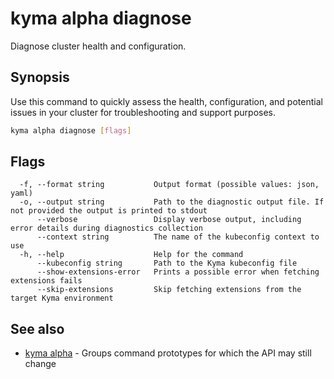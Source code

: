 # kyma alpha diagnose

Diagnose cluster health and configuration.

## Synopsis

Use this command to quickly assess the health, configuration, and potential issues in your cluster for troubleshooting and support purposes.

```bash
kyma alpha diagnose [flags]
```

## Flags

```text
  -f, --format string           Output format (possible values: json, yaml)
  -o, --output string           Path to the diagnostic output file. If not provided the output is printed to stdout
      --verbose                 Display verbose output, including error details during diagnostics collection
      --context string          The name of the kubeconfig context to use
  -h, --help                    Help for the command
      --kubeconfig string       Path to the Kyma kubeconfig file
      --show-extensions-error   Prints a possible error when fetching extensions fails
      --skip-extensions         Skip fetching extensions from the target Kyma environment
```

## See also

* [kyma alpha](kyma_alpha.md) - Groups command prototypes for which the API may still change
